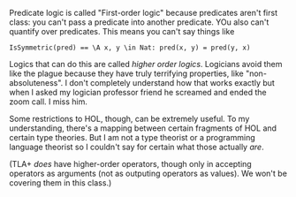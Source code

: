 Predicate logic is called "First-order logic" because predicates aren't first class: you can't pass a predicate into another predicate. YOu also can't quantify over predicates. This means you can't say things like

    IsSymmetric(pred) == \A x, y \in Nat: pred(x, y) = pred(y, x)

Logics that can do this are called *higher order logics*. Logicians avoid them like the plague because they have truly terrifying properties, like "non-absoluteness". I don't completely understand how that works exactly but when I asked my logician professor friend he screamed and ended the zoom call. I miss him.

Some restrictions to HOL, though, can be extremely useful. To my understanding, there's a mapping between certain fragments of HOL and certain type theories. But I am not a type theorist or a programming language theorist so I couldn't say for certain what those actually *are*.

(TLA+ *does* have higher-order operators, though only in accepting operators as arguments (not as outputing operators as values). We won't be covering them in this class.)
